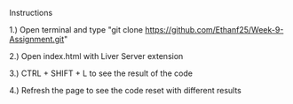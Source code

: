 Instructions

1.) Open terminal and type "git clone https://github.com/Ethanf25/Week-9-Assignment.git"

2.) Open index.html with Liver Server extension

3.) CTRL + SHIFT + L to see the result of the code

4.) Refresh the page to see the code reset with different results
